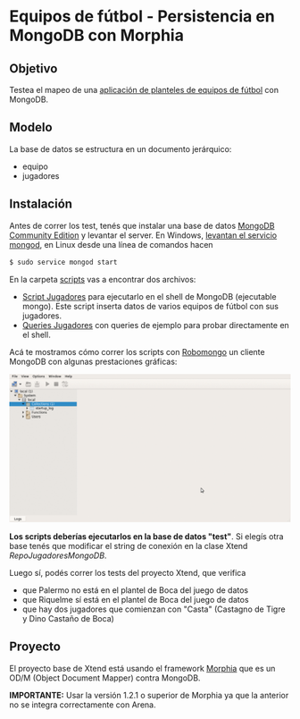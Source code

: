 # Equipos de fútbol - Persistencia en MongoDB con Morphia

## Objetivo
Testea el mapeo de una [aplicación de planteles de equipos de fútbol](https://github.com/uqbar-project/eg-equipos-futbol-mongodb/wiki) con MongoDB. 

## Modelo
La base de datos se estructura en un documento jerárquico:

* equipo 
 * jugadores

## Instalación
Antes de correr los test, tenés que instalar una base de datos [MongoDB Community Edition](https://www.mongodb.com/) y levantar el server. En Windows, [levantan el servicio mongod](https://docs.mongodb.com/manual/tutorial/install-mongodb-on-windows/), en Linux desde una línea de comandos hacen

```bash
$ sudo service mongod start
```

En la carpeta [scripts](scripts) vas a encontrar dos archivos:

* [Script Jugadores](scripts/Script_Jugadores.js) para ejecutarlo en el shell de MongoDB (ejecutable mongo). Este script inserta datos de varios equipos de fútbol con sus jugadores.
* [Queries Jugadores](scripts/Queries_Jugadores.js) con queries de ejemplo para probar directamente en el shell.

Acá te mostramos cómo correr los scripts con [Robomongo](https://robomongo.org/) un cliente MongoDB con algunas prestaciones gráficas:

![video](video/demo.gif)

**Los scripts deberías ejecutarlos en la base de datos "test"**. Si elegís otra base tenés que modificar el string de conexión en la clase Xtend _RepoJugadoresMongoDB_.

Luego sí, podés correr los tests del proyecto Xtend, que verifica

* que Palermo no está en el plantel de Boca del juego de datos
* que Riquelme sí está en el plantel de Boca del juego de datos
* que hay dos jugadores que comienzan con "Casta" (Castagno de Tigre y Dino Castaño de Boca)

## Proyecto
El proyecto base de Xtend está usando el framework [Morphia](http://mongodb.github.io/morphia/) que es un OD/M (Object Document Mapper) contra MongoDB.

**IMPORTANTE:** Usar la versión 1.2.1 o superior de Morphia ya que la anterior no se integra correctamente con Arena.



